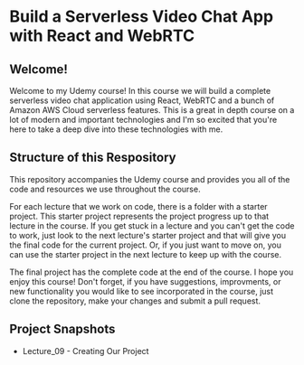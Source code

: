 # Build a Serverless Video Chat App with React and WebRTC

## Welcome!

Welcome to my Udemy course! In this course we will build a complete serverless video chat application using React, WebRTC and a bunch of Amazon AWS Cloud serverless features. This is a great in depth course on a lot of modern and important technologies and I'm so excited that you're here to take a deep dive into these technologies with me.

## Structure of this Respository

This repository accompanies the Udemy course and provides you all of the code and resources we use throughout the course.

For each lecture that we work on code, there is a folder with a starter project. This starter project represents the project progress up to that lecture in the course. If you get stuck in a lecture and you can't get the code to work, just look to the next lecture's starter project and that will give you the final code for the current project. Or, if you just want to move on, you can use the starter project in the next lecture to keep up with the course.

The final project has the complete code at the end of the course. I hope you enjoy this course! Don't forget, if you have suggestions, improvments, or new functionality you would like to see incorporated in the course, just clone the repository, make your changes and submit a pull request.

## Project Snapshots

- Lecture_09 - Creating Our Project
